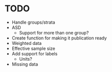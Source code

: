 # TODO

- Handle groups/strata
- ASD
  - Support for more than one group?
- Create function for making it publication ready
- Weighted data
-   Effective sample size
- Add support for labels
  - Units?
- Missing data
